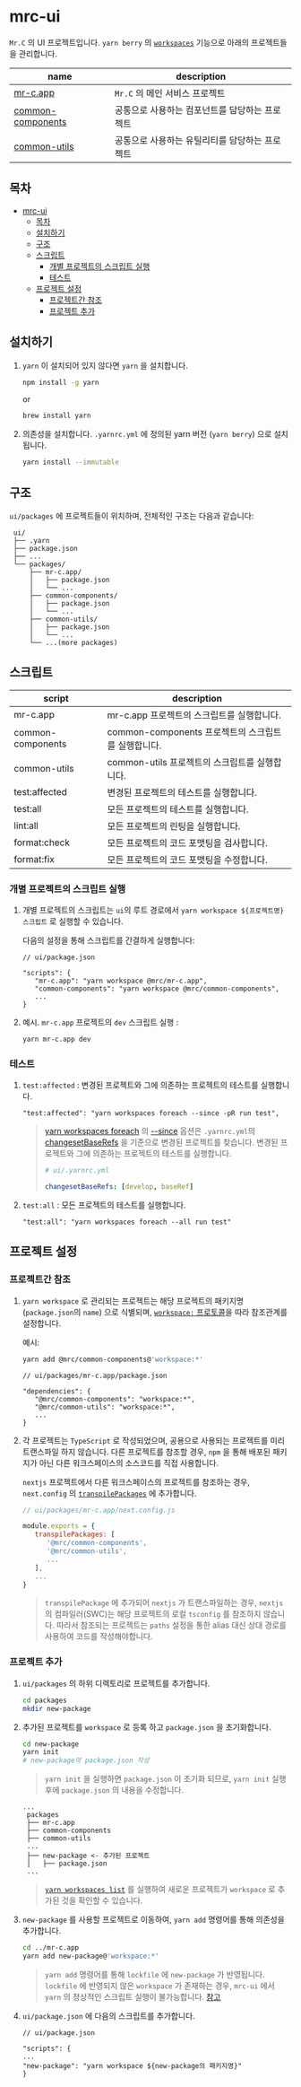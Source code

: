 # mrc-ui

`Mr.C` 의 UI 프로젝트입니다.
`yarn berry` 의 [`workspaces`](https://yarnpkg.com/features/workspaces) 기능으로 아래의 프로젝트들을 관리합니다.

| name                                                       | description                                    |
| ---------------------------------------------------------- | ---------------------------------------------- |
| [mr-c.app](/packages/mr-c.app/README.md)                   | `Mr.C` 의 메인 서비스 프로젝트                 |
| [common-components](/packages/common-components/README.md) | 공통으로 사용하는 컴포넌트를 담당하는 프로젝트 |
| [common-utils](/packages/common-utils/README.md)           | 공통으로 사용하는 유틸리티를 담당하는 프로젝트 |

## 목차

- [mrc-ui](#mrc-ui)
  - [목차](#목차)
  - [설치하기](#설치하기)
  - [구조](#구조)
  - [스크립트](#스크립트)
    - [개별 프로젝트의 스크립트 실행](#개별-프로젝트의-스크립트-실행)
    - [테스트](#테스트)
  - [프로젝트 설정](#프로젝트-설정)
    - [프로젝트간 참조](#프로젝트간-참조)
    - [프로젝트 추가](#프로젝트-추가)

## 설치하기

1. `yarn` 이 설치되어 있지 않다면 `yarn` 을 설치합니다.
   ```bash
   npm install -g yarn
   ```
   or
   ```bash
   brew install yarn
   ```
2. 의존성을 설치합니다.
   `.yarnrc.yml` 에 정의된 yarn 버전 (`yarn berry`) 으로 설치됩니다.

   ```bash
   yarn install --immutable
   ```

## 구조

`ui/packages` 에 프로젝트들이 위치하며, 전체적인 구조는 다음과 같습니다:

```
 ui/
 ├── .yarn
 ├── package.json
 ├── ...
 └── packages/
     ├── mr-c.app/
     │   ├── package.json
     │   └── ...
     ├── common-components/
     │   ├── package.json
     │   └── ...
     ├── common-utils/
     │   ├── package.json
     │   └── ...
     └── ...(more packages)
```

## 스크립트

| script            | description                                         |
| ----------------- | --------------------------------------------------- |
| mr-c.app          | mr-c.app 프로젝트의 스크립트를 실행합니다.          |
| common-components | common-components 프로젝트의 스크립트를 실행합니다. |
| common-utils      | common-utils 프로젝트의 스크립트를 실행합니다.      |
| test:affected     | 변경된 프로젝트의 테스트를 실행합니다.              |
| test:all          | 모든 프로젝트의 테스트를 실행합니다.                |
| lint:all          | 모든 프로젝트의 린팅을 실행합니다.                  |
| format:check      | 모든 프로젝트의 코드 포맷팅을 검사합니다.           |
| format:fix        | 모든 프로젝트의 코드 포맷팅을 수정합니다.           |

### 개별 프로젝트의 스크립트 실행

1. 개별 프로젝트의 스크립트는 `ui`의 루트 경로에서 `yarn workspace ${프로젝트명} 스크립트` 로 실행할 수 있습니다.

   다음의 설정을 통해 스크립트를 간결하게 실행합니다:

   ```jsonc
   // ui/package.json

   "scripts": {
      "mr-c.app": "yarn workspace @mrc/mr-c.app",
      "common-components": "yarn workspace @mrc/common-components",
      ...
   }
   ```

2. 예시. `mr-c.app` 프로젝트의 `dev` 스크립트 실행 :

   ```bash
   yarn mr-c.app dev
   ```

### 테스트

1. `test:affected` : 변경된 프로젝트와 그에 의존하는 프로젝트의 테스트를 실행합니다.

   ```jsonc
   "test:affected": "yarn workspaces foreach --since -pR run test",
   ```

   > [yarn workspaces foreach](https://yarnpkg.com/cli/workspaces/foreach) 의 [--since](https://github.com/yarnpkg/berry/issues/2374) 옵션은 `.yarnrc.yml`의 [changesetBaseRefs](https://yarnpkg.com/configuration/yarnrc#changesetBaseRefs) 을 기준으로 변경된 프로젝트를 찾습니다. 변경된 프로젝트와 그에 의존하는 프로젝트의 테스트를 실행합니다.
   >
   > ```yml
   > # ui/.yarnrc.yml
   >
   > changesetBaseRefs: [develop, baseRef]
   > ```

2. `test:all` : 모든 프로젝트의 테스트를 실행합니다.

   ```jsonc
   "test:all": "yarn workspaces foreach --all run test"
   ```

## 프로젝트 설정

### 프로젝트간 참조

1. `yarn workspace` 로 관리되는 프로젝트는 해당 프로젝트의 패키지명 (`package.json`의 `name`) 으로 식별되며, [`workspace:` 프로토콜](https://yarnpkg.com/features/workspaces#cross-references)을 따라 참조관계를 설정합니다.

   예시:

   ```bash
   yarn add @mrc/common-components@'workspace:*'
   ```

   ```jsonc
   // ui/packages/mr-c.app/package.json

   "dependencies": {
      "@mrc/common-components": "workspace:*",
      "@mrc/common-utils": "workspace:*",
      ...
   }
   ```

2. 각 프로젝트는 `TypeScript` 로 작성되었으며, 공용으로 사용되는 프로젝트를 미리 트랜스파일 하지 않습니다.
   다른 프로젝트를 참조할 경우, `npm` 을 통해 배포된 패키지가 아닌 다른 워크스페이스의 소스코드를 직접 사용합니다.

   `nextjs` 프로젝트에서 다른 워크스페이스의 프로젝트를 참조하는 경우, `next.config` 의 [`transpilePackages`](https://nextjs.org/docs/app/api-reference/next-config-js/transpilePackages) 에 추가합니다.

   ```javascript
   // ui/packages/mr-c.app/next.config.js

   module.exports = {
      transpilePackages: [
         '@mrc/common-components',
         '@mrc/common-utils',
         ...
      ],
      ...
   }
   ```

   > `transpilePackage` 에 추가되어 `nextjs` 가 트랜스파일하는 경우, `nextjs` 의 컴파일러(SWC)는 해당 프로젝트의 로컬 `tsconfig` 를 참조하지 않습니다. 따라서 참조되는 프로젝트는 `paths` 설정을 통한 alias 대신 상대 경로를 사용하여 코드를 작성해야합니다.

### 프로젝트 추가

1. `ui/packages` 의 하위 디렉토리로 프로젝트를 추가합니다.
   ```bash
   cd packages
   mkdir new-package
   ```
2. 추가된 프로젝트를 `workspace` 로 등록 하고 `package.json` 을 초기화합니다.

   ```bash
   cd new-package
   yarn init
   # new-package의 package.json 작성
   ```

   > `yarn init` 을 실행하면 `package.json` 이 초기화 되므로, `yarn init` 실행 후에 `package.json` 의 내용을 수정합니다.

   ```
   ...
    packages
    ├── mr-c.app
    ├── common-components
    ├── common-utils
    ...
    ├── new-package <- 추가된 프로젝트
    │   ├── package.json
    ...
   ```

   > [`yarn workspaces list`](https://yarnpkg.com/cli/workspaces/list) 를 실행하여 새로운 프로젝트가 `workspace` 로 추가된 것을 확인할 수 있습니다.

3. `new-package` 를 사용할 프로젝트로 이동하여, `yarn add` 명령어를 통해 의존성을 추가합니다.

   ```bash
   cd ../mr-c.app
   yarn add new-package@'workspace:*'
   ```

   > `yarn add` 명령어를 통해 `lockfile` 에 `new-package` 가 반영됩니다. `lockfile` 에 반영되지 않은 `workspace` 가 존재하는 경우, `mrc-ui` 에서 `yarn` 의 정상적인 스크립트 실행이 불가능합니다. [참고](https://github.com/MovieReviewComment/Mr.C/pull/55#discussion_r1332611264)

4. `ui/package.json` 에 다음의 스크립트를 추가합니다.

   ```jsonc
   // ui/package.json

   "scripts": {
   ...
   "new-package": "yarn workspace ${new-package의 패키지명}"
   }
   ```
